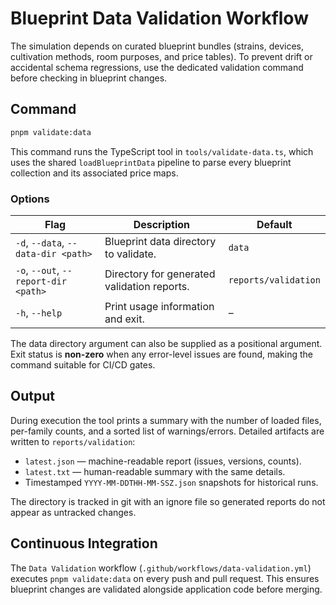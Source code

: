 # Blueprint Data Validation Workflow

The simulation depends on curated blueprint bundles (strains, devices,
cultivation methods, room purposes, and price tables). To prevent drift or
accidental schema regressions, use the dedicated validation command before
checking in blueprint changes.

## Command

```bash
pnpm validate:data
```

This command runs the TypeScript tool in `tools/validate-data.ts`, which uses
the shared `loadBlueprintData` pipeline to parse every blueprint collection and
its associated price maps.

### Options

| Flag                                 | Description                                 | Default              |
| ------------------------------------ | ------------------------------------------- | -------------------- |
| `-d`, `--data`, `--data-dir <path>`  | Blueprint data directory to validate.       | `data`               |
| `-o`, `--out`, `--report-dir <path>` | Directory for generated validation reports. | `reports/validation` |
| `-h`, `--help`                       | Print usage information and exit.           | –                    |

The data directory argument can also be supplied as a positional argument.
Exit status is **non-zero** when any error-level issues are found, making the
command suitable for CI/CD gates.

## Output

During execution the tool prints a summary with the number of loaded files,
per-family counts, and a sorted list of warnings/errors. Detailed artifacts are
written to `reports/validation`:

- `latest.json` — machine-readable report (issues, versions, counts).
- `latest.txt` — human-readable summary with the same details.
- Timestamped `YYYY-MM-DDTHH-MM-SSZ.json` snapshots for historical runs.

The directory is tracked in git with an ignore file so generated reports do not
appear as untracked changes.

## Continuous Integration

The `Data Validation` workflow (`.github/workflows/data-validation.yml`) executes
`pnpm validate:data` on every push and pull request. This ensures blueprint
changes are validated alongside application code before merging.
